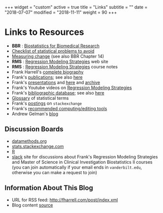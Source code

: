 +++
widget = "custom"
active = true
title = "Links"
subtitle = ""
date = "2018-07-07"
modified = "2018-11-11"
weight = 90
+++
# Links to Resources

-   **BBR** : [Biostatistics for Biomedical Research](http://hbiostat.org/doc/bbr.pdf)             
-   [Checklist of statistical problems to avoid](http://biostat.mc.vanderbilt.edu/ManuscriptChecklist)
-   [Measuring change](http://biostat.mc.vanderbilt.edu/MeasureChange) (see also BBR Chapter 14)
-   **RMS** : [Regression Modeling Strategies](http://biostat.mc.vanderbilt.edu/rms) web site
-   **RMS** : [Regression Modeling Strategies](http://hbiostat.org/doc/rms.pdf) course notes          
-   Frank Harrell's [complete biography](http://biostat.mc.vanderbilt.edu/FrankHarrell)
-   Frank's [publications](https://www.zotero.org/groups/feh/items/q/Harrell); see also [here](http://citeulike.org/user/harrelfe/author/Harrell)
-   Frank's [presentations](http://fharrell.com/#talks)
and [here](http://hbiostat.org/talks) and [archive](http://biostat.mc.vanderbilt.edu/FHHandouts)
-   Frank's Youtube videos on [Regression Modeling
    Strategies](https://www.youtube.com/channel/UC2qvW5vuAZm91-KIV4Y83MQ)
-   Frank's [bibliographic database](https://www.zotero.org/groups/feh/items); see also [here](http://www.citeulike.org/user/harrelfe)
-   [Glossary](http://biostat.mc.vanderbilt.edu/wiki/pub/Main/ClinStat/glossary.pdf) of statistical terms
-   Frank's [postings](http://stats.stackexchange.com/users/4253) on
    `stackexchange`
-   Frank's [recommended computing/editing tools](http://biostat.mc.vanderbilt.edu/FHTools)
-   Andrew Gelman's [blog](http://andrewgelman.com/)

## Discussion Boards

-   [datamethods.org](http://datamethods.org)
-   [stats.stackexchange.com](http://stats.stackexchange.com/)
-   [R](http://stackoverflow.com/questions/tagged/r)
-   [slack](http://vbiostatcourse.slack.com/) site for discussions about
    Frank's Regression Modeling Strategies and Master of Science in
    Clinical Investigation Biostatistics II courses (you can join
    automatically if your email ends in `vanderbilt.edu`,
    otherwise you can make a request to join)

## Information About This Blog

-   URL for RSS feed: http://fharrell.com/post/index.xml
-   Blog content [source](https://github.com/harrelfe/blogdown)
